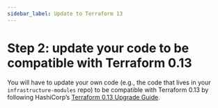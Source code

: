 ```yaml
---
sidebar_label: Update to Terraform 13
---
```


# Step 2: update your code to be compatible with Terraform 0.13

You will have to update your own code (e.g., the code that lives in your `infrastructure-modules` repo) to be
compatible with Terraform 0.13 by following HashiCorp’s [Terraform 0.13
Upgrade Guide](https://www.terraform.io/upgrade-guides/0-13.html).


<!-- ##DOCS-SOURCER-START
{"sourcePlugin":"local-copier","hash":"b92f87fe0e1cbc75dedb55878f8e449e"}
##DOCS-SOURCER-END -->

